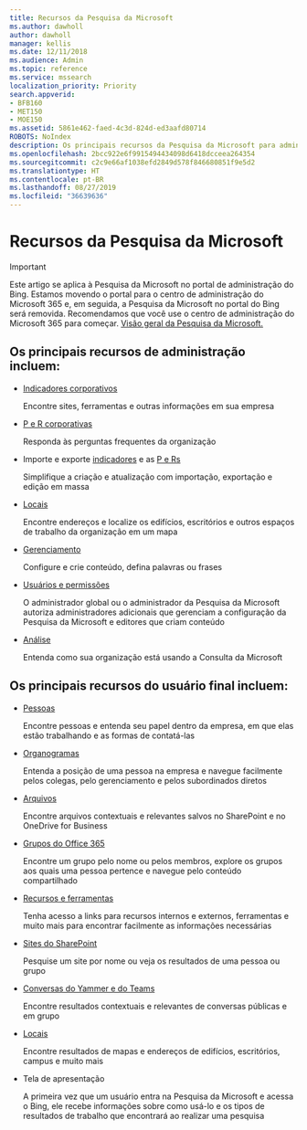 ```yaml
---
title: Recursos da Pesquisa da Microsoft
ms.author: dawholl
author: dawholl
manager: kellis
ms.date: 12/11/2018
ms.audience: Admin
ms.topic: reference
ms.service: mssearch
localization_priority: Priority
search.appverid:
- BFB160
- MET150
- MOE150
ms.assetid: 5861e462-faed-4c3d-824d-ed3aafd80714
ROBOTS: NoIndex
description: Os principais recursos da Pesquisa da Microsoft para administradores e usuários finais incluem indicadores, perguntas e respostas e informações sobre gerenciamento e dados
ms.openlocfilehash: 2bcc922e6f9915494434098d6418dcceea264354
ms.sourcegitcommit: c2c9e66af1038efd2849d578f846680851f9e5d2
ms.translationtype: HT
ms.contentlocale: pt-BR
ms.lasthandoff: 08/27/2019
ms.locfileid: "36639636"
---
```

# <a name="features-of-microsoft-search"></a>Recursos da Pesquisa da Microsoft

> [!IMPORTANT]
> Este artigo se aplica à Pesquisa da Microsoft no portal de administração do Bing. Estamos movendo o portal para o centro de administração do Microsoft 365 e, em seguida, a Pesquisa da Microsoft no portal do Bing será removida. Recomendamos que você use o centro de administração do Microsoft 365 para começar. [Visão geral da Pesquisa da Microsoft.](overview-microsoft-search.md)

## <a name="key-admin-features-include"></a>Os principais recursos de administração incluem:

- [Indicadores corporativos](create-and-manage-bookmarks.md)
    
    Encontre sites, ferramentas e outras informações em sua empresa
    
- [P e R corporativas](create-and-manage-qas.md)
    
    Responda às perguntas frequentes da organização
    
- Importe e exporte [indicadores](bulk-create-bookmarks.md) e as [P e Rs](bulk-create-qas.md)
    
    Simplifique a criação e atualização com importação, exportação e edição em massa

- [Locais](locations.md)
    
    Encontre endereços e localize os edifícios, escritórios e outros espaços de trabalho da organização em um mapa
    
- [Gerenciamento](set-up-microsoft-search.md)
    
    Configure e crie conteúdo, defina palavras ou frases
    
- [Usuários e permissões](add-users.md)
    
    O administrador global ou o administrador da Pesquisa da Microsoft autoriza administradores adicionais que gerenciam a configuração da Pesquisa da Microsoft e editores que criam conteúdo
    
- [Análise ](get-insights.md) 
    
    Entenda como sua organização está usando a Consulta da Microsoft 
    
## <a name="key-end-user-features-include"></a>Os principais recursos do usuário final incluem:

- [Pessoas](use/find-people-and-groups.md)
    
    Encontre pessoas e entenda seu papel dentro da empresa, em que elas estão trabalhando e as formas de contatá-las
    
- [Organogramas](use/find-people-and-groups.md)
    
    Entenda a posição de uma pessoa na empresa e navegue facilmente pelos colegas, pelo gerenciamento e pelos subordinados diretos
    
- [Arquivos](use/find-files.md)
    
    Encontre arquivos contextuais e relevantes salvos no SharePoint e no OneDrive for Business
    
- [Grupos do Office 365](use/find-people-and-groups.md)
    
    Encontre um grupo pelo nome ou pelos membros, explore os grupos aos quais uma pessoa pertence e navegue pelo conteúdo compartilhado
    
- [Recursos e ferramentas](use/find-resources-tools-and-more.md)
    
    Tenha acesso a links para recursos internos e externos, ferramentas e muito mais para encontrar facilmente as informações necessárias
    
- [Sites do SharePoint](use/find-sharepoint-sites.md)
    
    Pesquise um site por nome ou veja os resultados de uma pessoa ou grupo
    
- [Conversas do Yammer e do Teams](use/find-conversations.md)
    
    Encontre resultados contextuais e relevantes de conversas públicas e em grupo

- [Locais](use/find-locations.md)
    
    Encontre resultados de mapas e endereços de edifícios, escritórios, campus e muito mais
    
- Tela de apresentação
    
    A primeira vez que um usuário entra na Pesquisa da Microsoft e acessa o Bing, ele recebe informações sobre como usá-lo e os tipos de resultados de trabalho que encontrará ao realizar uma pesquisa